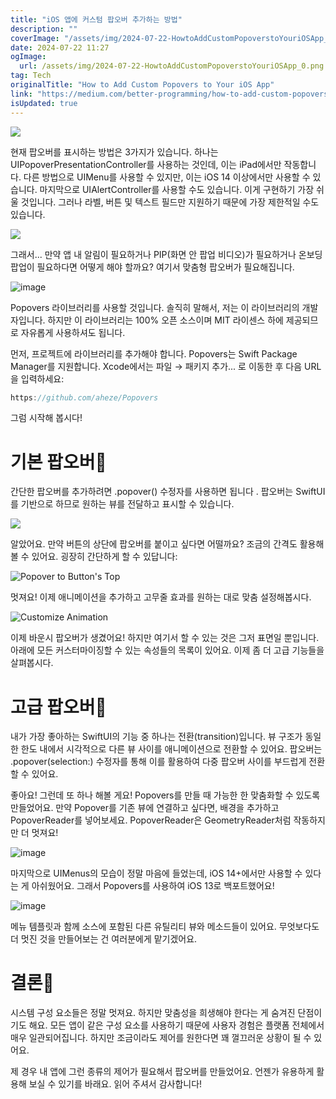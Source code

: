 ```yaml
---
title: "iOS 앱에 커스텀 팝오버 추가하는 방법"
description: ""
coverImage: "/assets/img/2024-07-22-HowtoAddCustomPopoverstoYouriOSApp_0.png"
date: 2024-07-22 11:27
ogImage:
  url: /assets/img/2024-07-22-HowtoAddCustomPopoverstoYouriOSApp_0.png
tag: Tech
originalTitle: "How to Add Custom Popovers to Your iOS App"
link: "https://medium.com/better-programming/how-to-add-custom-popovers-to-your-swiftui-ios-app-814bdfad73d0"
isUpdated: true
---
```


<img src="/assets/img/2024-07-22-HowtoAddCustomPopoverstoYouriOSApp_0.png" />

현재 팝오버를 표시하는 방법은 3가지가 있습니다. 하나는 UIPopoverPresentationController를 사용하는 것인데, 이는 iPad에서만 작동합니다. 다른 방법으로 UIMenu를 사용할 수 있지만, 이는 iOS 14 이상에서만 사용할 수 있습니다. 마지막으로 UIAlertController를 사용할 수도 있습니다. 이게 구현하기 가장 쉬울 것입니다. 그러나 라벨, 버튼 및 텍스트 필드만 지원하기 때문에 가장 제한적일 수도 있습니다.

<img src="/assets/img/2024-07-22-HowtoAddCustomPopoverstoYouriOSApp_1.png" />

그래서... 만약 앱 내 알림이 필요하거나 PIP(화면 안 팝업 비디오)가 필요하거나 온보딩 팝업이 필요하다면 어떻게 해야 할까요? 여기서 맞춤형 팝오버가 필요해집니다.

<div class="content-ad"></div>

![image](/assets/img/2024-07-22-HowtoAddCustomPopoverstoYouriOSApp_2.png)

Popovers 라이브러리를 사용할 것입니다. 솔직히 말해서, 저는 이 라이브러리의 개발자입니다. 하지만 이 라이브러리는 100% 오픈 소스이며 MIT 라이센스 하에 제공되므로 자유롭게 사용하셔도 됩니다.

먼저, 프로젝트에 라이브러리를 추가해야 합니다. Popovers는 Swift Package Manager를 지원합니다. Xcode에서는 파일 → 패키지 추가... 로 이동한 후 다음 URL을 입력하세요:

```js
https://github.com/aheze/Popovers
```

<div class="content-ad"></div>

그럼 시작해 봅시다!

# 기본 팝오버🔗

간단한 팝오버를 추가하려면 .popover() 수정자를 사용하면 됩니다 . 팝오버는 SwiftUI를 기반으로 하므로 원하는 뷰를 전달하고 표시할 수 있습니다.

<img src="https://miro.medium.com/v2/resize:fit:400/1*jHRE0isenb7Rr-8A5wo9Jg.gif" />

<div class="content-ad"></div>

알았어요. 만약 버튼의 상단에 팝오버를 붙이고 싶다면 어떨까요? 조금의 간격도 활용해볼 수 있어요. 굉장히 간단하게 할 수 있답니다:

![Popover to Button's Top](https://miro.medium.com/v2/resize:fit:520/1*_-1HVvLCv3vOmH3Wky8H7g.gif)

멋져요! 이제 애니메이션을 추가하고 고무줄 효과를 원하는 대로 맞춤 설정해봅시다.

![Customize Animation](https://miro.medium.com/v2/resize:fit:520/1*uoKsIJA5zQgnE81cDov0bg.gif)

<div class="content-ad"></div>

이제 바운시 팝오버가 생겼어요! 하지만 여기서 할 수 있는 것은 그저 표면일 뿐입니다. 아래에 모든 커스터마이징할 수 있는 속성들의 목록이 있어요. 이제 좀 더 고급 기능들을 살펴봅시다.

# 고급 팝오버🔗

내가 가장 좋아하는 SwiftUI의 기능 중 하나는 전환(transition)입니다. 뷰 구조가 동일한 한도 내에서 시각적으로 다른 뷰 사이를 애니메이션으로 전환할 수 있어요. 팝오버는 .popover(selection:) 수정자를 통해 이를 활용하여 다중 팝오버 사이를 부드럽게 전환할 수 있어요.

<div class="content-ad"></div>

좋아요! 그런데 또 하나 해볼 게요! Popovers를 만들 때 가능한 한 맞춤화할 수 있도록 만들었어요. 만약 Popover를 기존 뷰에 연결하고 싶다면, 배경을 추가하고 PopoverReader를 넣어보세요. PopoverReader은 GeometryReader처럼 작동하지만 더 멋져요!

![image](https://miro.medium.com/v2/resize:fit:520/1*UjMC5JS8DVR6eVFZWriTfQ.gif)

마지막으로 UIMenus의 모습이 정말 마음에 들었는데, iOS 14+에서만 사용할 수 있다는 게 아쉬웠어요. 그래서 Popovers를 사용하여 iOS 13로 백포트했어요!

![image](https://miro.medium.com/v2/resize:fit:520/1*JoHMaWvR4opLKCFzTq0FAQ.gif)

<div class="content-ad"></div>

메뉴 템플릿과 함께 소스에 포함된 다른 유틸리티 뷰와 메소드들이 있어요. 무엇보다도 더 멋진 것을 만들어보는 건 여러분에게 맡기겠어요.

# 결론🔗

시스템 구성 요소들은 정말 멋져요. 하지만 맞춤성을 희생해야 한다는 게 숨겨진 단점이기도 해요. 모든 앱이 같은 구성 요소를 사용하기 때문에 사용자 경험은 플랫폼 전체에서 매우 일관되어집니다. 하지만 조금이라도 제어를 원한다면 꽤 껄끄러운 상황이 될 수 있어요.

제 경우 내 앱에 그런 종류의 제어가 필요해서 팝오버를 만들었어요. 언젠가 유용하게 활용해 보실 수 있기를 바래요. 읽어 주셔서 감사합니다!
